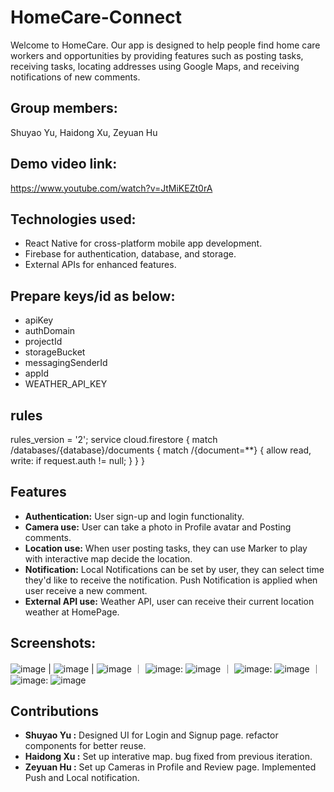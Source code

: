 # HomeCare-Connect

Welcome to HomeCare. Our app is designed to help people find home care workers and opportunities by providing features such as posting tasks, receiving tasks, locating addresses using Google Maps, and receiving notifications of new comments.

## Group members:
Shuyao Yu, Haidong Xu, Zeyuan Hu

## Demo video link:
https://www.youtube.com/watch?v=JtMiKEZt0rA 

## Technologies used:
- React Native for cross-platform mobile app development.
- Firebase for authentication, database, and storage.
- External APIs for enhanced features.

## Prepare keys/id as below:

- apiKey
- authDomain
- projectId
- storageBucket
- messagingSenderId
- appId
- WEATHER_API_KEY

## rules

rules_version = '2';
service cloud.firestore {
match /databases/{database}/documents {
match /{document=\*\*} {
allow read, write: if request.auth != null;
}
}
}

## Features

- **Authentication:** User sign-up and login functionality.
- **Camera use:** User can take a photo in Profile avatar and Posting comments.
- **Location use:** When user posting tasks, they can use Marker to play with interactive map decide the location.
- **Notification:** Local Notifications can be set by user, they can select time they'd like to receive the notification. Push Notification is applied when user receive a new comment.
- **External API use:** Weather API, user can receive their current location weather at HomePage.

## Screenshots:
![image](https://github.com/Susiee03/HomeCare-Connect/assets/120871272/5257c35e-b554-423f-8be5-6fd1427f18c3) | ![image](https://github.com/Susiee03/HomeCare-Connect/assets/120871272/62a32f82-2cce-4329-ba6e-3ae6121b3207) | ![image](https://github.com/Susiee03/HomeCare-Connect/assets/120871272/014284b4-8173-494e-ae6b-36aecff91bf0) ｜ ![image](https://github.com/Susiee03/HomeCare-Connect/assets/120871272/45c79dde-da83-4651-b0af-c278fc3ddf16):
![image](https://github.com/Susiee03/HomeCare-Connect/assets/120871272/4118fdae-f1ac-4b99-bf36-de95e55f47a8) ｜ ![image](https://github.com/Susiee03/HomeCare-Connect/assets/120871272/eaa9e4ed-16ac-4304-8fe8-75b9c28837fe):
![image](https://github.com/Susiee03/HomeCare-Connect/assets/120871272/87adcbd4-6eb8-453b-8177-3477d6fe8cd8) ｜ ![image](https://github.com/Susiee03/HomeCare-Connect/assets/120871272/2467adaf-ace6-46ed-8daf-9f9d156a3ba4):
![image](https://github.com/Susiee03/HomeCare-Connect/assets/120871272/0e4de20a-e483-4649-80c4-a5f4694712db)



## Contributions

- **Shuyao Yu :** Designed UI for Login and Signup page. refactor components for better reuse.
- **Haidong Xu :** Set up interative map. bug fixed from previous iteration.
- **Zeyuan Hu :** Set up Cameras in Profile and Review page. Implemented Push and Local notification.

